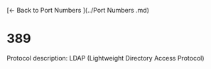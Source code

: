 [← Back to Port Numbers ](../Port Numbers .md)

# 389

Protocol description: LDAP (Lightweight Directory Access Protocol)